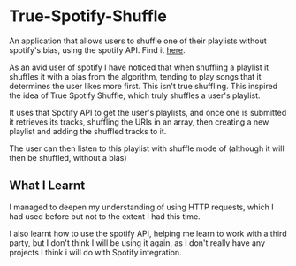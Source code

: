 # True-Spotify-Shuffle

An application that allows users to shuffle one of their playlists without spotify's bias, using the spotify API. Find it [here](https://true-spotify-shuffle.brendawg.repl.co/).

As an avid user of spotify I have noticed that when shuffling a playlist it shuffles it with a bias from the algorithm, tending to play songs that it determines the user likes more first. This isn't true shuffling. This inspired the idea of True Spotify Shuffle, which truly shuffles a user's playlist.

It uses that Spotify API to get the user's playlists, and once one is submitted it retrieves its tracks, shuffling the URIs in an array, then creating a new playlist and adding the shuffled tracks to it.

The user can then listen to this playlist with shuffle mode of (although it will then be shuffled, without a bias)

## What I Learnt

I managed to deepen my understanding of using HTTP requests, which I had used before but not to the extent I had this time. 

I also learnt how to use the spotify API, helping me learn to work with a third party, but I don't think I will be using it again, as I don't really have any projects I think i will do with Spotify integration.
